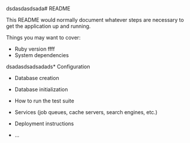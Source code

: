 dsdasdasdsada# README

This README would normally document whatever steps are necessary to get the
application up and running.

Things you may want to cover:

* Ruby version
ffff
* System dependencies

dsadasdsadsadads* Configuration

* Database creation

* Database initialization

* How to run the test suite

* Services (job queues, cache servers, search engines, etc.)

* Deployment instructions

* ...
